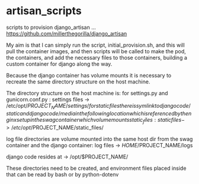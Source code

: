 # artisan_scripts
scripts to provision django_artisan ... https://github.com/millerthegorilla/django_artisan

My aim is that I can simply run the script, initial_provision.sh, and this will pull the container images, and then scripts will be called to make the pod, the containers, and add the necessary files to those containers, building a custom container for django along the way.

Because the django container has volume mounts it is necessary to recreate the same directory structure on the host machine.

The directory structure on the host machine is:
for settings.py and gunicorn.conf.py :
    settings files -> /etc/opt/$PROJECT_NAME/settings/
for static files there is symlink to django code/static and django code/media inthe following location which is referenced by the nginx set up in the swag container which volume mounts static_files:
    static files -> /etc/opt/$PROJECT_NAME/static_files/
    
log file directories are volume mounted into the same host dir from the swag container and the django container:
    log files -> $HOME/$PROJECT_NAME/logs

django code resides at -> /opt/$PROJECT_NAME/

These directories need to be created, and environment files placed inside that can be read by bash or by python-dotenv
